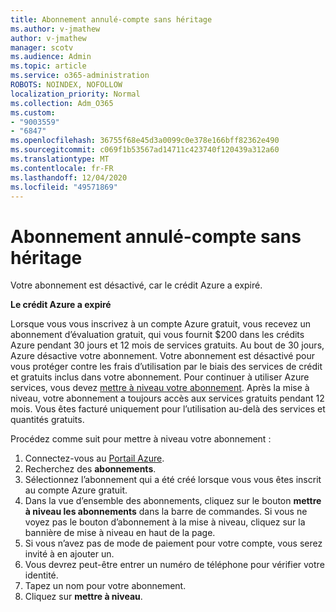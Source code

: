```yaml
---
title: Abonnement annulé-compte sans héritage
ms.author: v-jmathew
author: v-jmathew
manager: scotv
ms.audience: Admin
ms.topic: article
ms.service: o365-administration
ROBOTS: NOINDEX, NOFOLLOW
localization_priority: Normal
ms.collection: Adm_O365
ms.custom:
- "9003559"
- "6847"
ms.openlocfilehash: 36755f68e45d3a0099c0e378e166bff82362e490
ms.sourcegitcommit: c069f1b53567ad14711c423740f120439a312a60
ms.translationtype: MT
ms.contentlocale: fr-FR
ms.lasthandoff: 12/04/2020
ms.locfileid: "49571869"
---
```

# <a name="subscription-cancelled---legacy---free-account"></a>Abonnement annulé-compte sans héritage

Votre abonnement est désactivé, car le crédit Azure a expiré.

**Le crédit Azure a expiré**

Lorsque vous vous inscrivez à un compte Azure gratuit, vous recevez un abonnement d’évaluation gratuit, qui vous fournit $200 dans les crédits Azure pendant 30 jours et 12 mois de services gratuits. Au bout de 30 jours, Azure désactive votre abonnement. Votre abonnement est désactivé pour vous protéger contre les frais d’utilisation par le biais des services de crédit et gratuits inclus dans votre abonnement. Pour continuer à utiliser Azure services, vous devez [mettre à niveau votre abonnement](https://docs.microsoft.com/azure/cost-management-billing/manage/upgrade-azure-subscription). Après la mise à niveau, votre abonnement a toujours accès aux services gratuits pendant 12 mois. Vous êtes facturé uniquement pour l’utilisation au-delà des services et quantités gratuits.

Procédez comme suit pour mettre à niveau votre abonnement :

1. Connectez-vous au [Portail Azure](https://portal.azure.com/).
2. Recherchez des **abonnements**.
3. Sélectionnez l’abonnement qui a été créé lorsque vous vous êtes inscrit au compte Azure gratuit.
4. Dans la vue d’ensemble des abonnements, cliquez sur le bouton **mettre à niveau les abonnements** dans la barre de commandes. Si vous ne voyez pas le bouton d’abonnement à la mise à niveau, cliquez sur la bannière de mise à niveau en haut de la page.
5. Si vous n’avez pas de mode de paiement pour votre compte, vous serez invité à en ajouter un.
6. Vous devrez peut-être entrer un numéro de téléphone pour vérifier votre identité.
7. Tapez un nom pour votre abonnement.
8. Cliquez sur  **mettre à niveau**.
